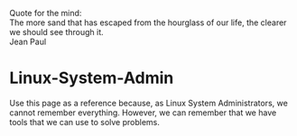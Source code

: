 Quote for the mind:  
The more sand that has escaped from the hourglass of our life, the clearer we should see through it.  
Jean Paul

# Linux-System-Admin

Use this page as a reference because, as Linux System Administrators, we cannot remember everything.
However, we can remember that we have tools that we can use to solve problems.
